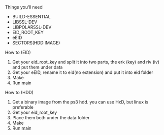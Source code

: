 Things you'll need

*	BUILD-ESSENTIAL
*	LIBSSL-DEV
*	LIBPOLARSSL-DEV
*	EID_ROOT_KEY
*	eEID
*	SECTORS(HDD IMAGE)

How to (EID)

1. Get your eid_root_key and split it into two parts, the erk (key) and riv (iv) and put them under data
2. Get your eEID, rename it to eid(no extension) and put it into eid folder
3. Make
4. Run main

How to (HDD)

1. Get a binary image from the ps3 hdd. you can use HxD, but linux is preferable
2. Get your eid_root_key
3. Place them both under the data folder
4. Make
5. Run main
